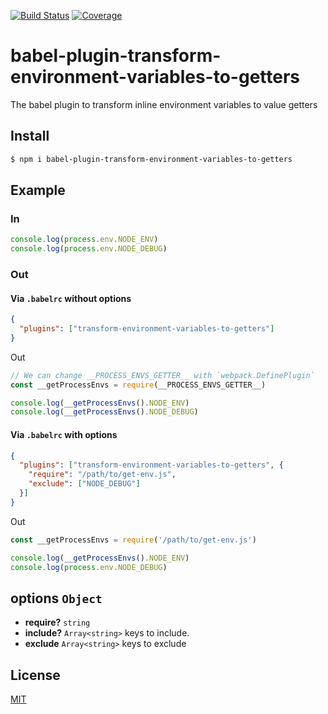 [![Build Status](https://travis-ci.org/kaelzhang/babel-plugin-transform-environment-variables-to-getters.svg?branch=master)](https://travis-ci.org/kaelzhang/babel-plugin-transform-environment-variables-to-getters)
[![Coverage](https://codecov.io/gh/kaelzhang/babel-plugin-transform-environment-variables-to-getters/branch/master/graph/badge.svg)](https://codecov.io/gh/kaelzhang/babel-plugin-transform-environment-variables-to-getters)
<!-- optional appveyor tst
[![Windows Build Status](https://ci.appveyor.com/api/projects/status/github/kaelzhang/babel-plugin-transform-environment-variables-to-getters?branch=master&svg=true)](https://ci.appveyor.com/project/kaelzhang/babel-plugin-transform-environment-variables-to-getters)
-->
<!-- optional npm version
[![NPM version](https://badge.fury.io/js/babel-plugin-transform-environment-variables-to-getters.svg)](http://badge.fury.io/js/babel-plugin-transform-environment-variables-to-getters)
-->
<!-- optional npm downloads
[![npm module downloads per month](http://img.shields.io/npm/dm/babel-plugin-transform-environment-variables-to-getters.svg)](https://www.npmjs.org/package/babel-plugin-transform-environment-variables-to-getters)
-->
<!-- optional dependency status
[![Dependency Status](https://david-dm.org/kaelzhang/babel-plugin-transform-environment-variables-to-getters.svg)](https://david-dm.org/kaelzhang/babel-plugin-transform-environment-variables-to-getters)
-->

# babel-plugin-transform-environment-variables-to-getters

The babel plugin to transform inline environment variables to value getters

## Install

```sh
$ npm i babel-plugin-transform-environment-variables-to-getters
```

## Example

### In

```js
console.log(process.env.NODE_ENV)
console.log(process.env.NODE_DEBUG)
```

### Out

#### Via `.babelrc` without options

```json
{
  "plugins": ["transform-environment-variables-to-getters"]
}
```
Out

```js
// We can change __PROCESS_ENVS_GETTER__ with `webpack.DefinePlugin`
const __getProcessEnvs = require(__PROCESS_ENVS_GETTER__)

console.log(__getProcessEnvs().NODE_ENV)
console.log(__getProcessEnvs().NODE_DEBUG)
```

#### Via `.babelrc` with options

```json
{
  "plugins": ["transform-environment-variables-to-getters", {
    "require": "/path/to/get-env.js",
    "exclude": ["NODE_DEBUG"]
  }]
}
```
Out

```js
const __getProcessEnvs = require('/path/to/get-env.js')

console.log(__getProcessEnvs().NODE_ENV)
console.log(process.env.NODE_DEBUG)
```

## options `Object`

- **require?** `string`
- **include?** `Array<string>` keys to include.
- **exclude** `Array<string>` keys to exclude

## License

[MIT](LICENSE)
